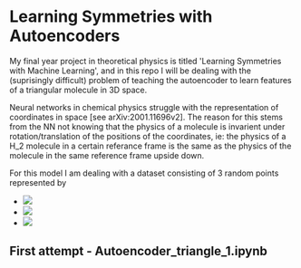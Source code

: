 # Learning Symmetries with Autoencoders
My final year project in theoretical physics is titled 'Learning Symmetries with Machine Learning', and in this repo I will be dealing with the (suprisingly difficult) problem of teaching the autoencoder to learn features of a triangular molecule in 3D space.

Neural networks in chemical physics struggle with the representation of coordinates in space [see arXiv:2001.11696v2]. The reason for this stems from the NN not knowing that the physics of a molecule is invarient under rotation/translation of the positions of the coordinates, ie: the physics of a H_2 molecule in a certain referance frame is the same as the physics of the molecule in the same reference frame upside down.

For this model I am dealing with a dataset consisting of 3 random points represented by 
- <img src="https://latex.codecogs.com/gif.latex?\vec{r_{1}}\=(x_{1},y_{1},z_{1})" /> 
- <img src="https://latex.codecogs.com/gif.latex?\vec{r_{2}}\= (x_{2},y_{2},z_{2})" /> 
- <img src="https://latex.codecogs.com/gif.latex?\vec{r_{3}}\{=(x_{2},y_{2},z_{3})}" /> 



## First attempt - Autoencoder_triangle_1.ipynb

